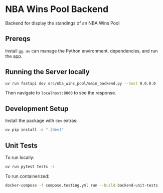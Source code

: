 # NBA Wins Pool Backend
Backend for display the standings of an NBA Wins Pool

## Prereqs
Install [`uv`](https://docs.astral.sh/uv/getting-started/installation/). `uv` can manage the Python environment, dependencies, and run the app.

## Running the Server locally

```bash
uv run fastapi dev src/nba_wins_pool/main_backend.py --host 0.0.0.0
```

Then navigate to `localhost:8000` to see the response.

## Development Setup
Install the package with `dev` extras:
```bash
uv pip install -e ".[dev]"
```
## Unit Tests

To run locally:
```bash
uv run pytest tests -s
```

To run containerized:
```bash
docker-compose -f compose.testing.yml run --build backend-unit-tests
```
